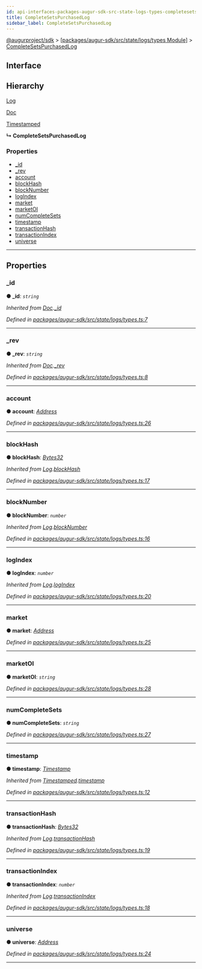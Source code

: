 ```yaml
---
id: api-interfaces-packages-augur-sdk-src-state-logs-types-completesetspurchasedlog
title: CompleteSetsPurchasedLog
sidebar_label: CompleteSetsPurchasedLog
---
```


[@augurproject/sdk](api-readme.md) > [[packages/augur-sdk/src/state/logs/types Module]](api-modules-packages-augur-sdk-src-state-logs-types-module.md) > [CompleteSetsPurchasedLog](api-interfaces-packages-augur-sdk-src-state-logs-types-completesetspurchasedlog.md)

## Interface

## Hierarchy

 [Log](api-interfaces-packages-augur-sdk-src-state-logs-types-log.md)

 [Doc](api-interfaces-packages-augur-sdk-src-state-logs-types-doc.md)

 [Timestamped](api-interfaces-packages-augur-sdk-src-state-logs-types-timestamped.md)

**↳ CompleteSetsPurchasedLog**

### Properties

* [_id](api-interfaces-packages-augur-sdk-src-state-logs-types-completesetspurchasedlog.md#_id)
* [_rev](api-interfaces-packages-augur-sdk-src-state-logs-types-completesetspurchasedlog.md#_rev)
* [account](api-interfaces-packages-augur-sdk-src-state-logs-types-completesetspurchasedlog.md#account)
* [blockHash](api-interfaces-packages-augur-sdk-src-state-logs-types-completesetspurchasedlog.md#blockhash)
* [blockNumber](api-interfaces-packages-augur-sdk-src-state-logs-types-completesetspurchasedlog.md#blocknumber)
* [logIndex](api-interfaces-packages-augur-sdk-src-state-logs-types-completesetspurchasedlog.md#logindex)
* [market](api-interfaces-packages-augur-sdk-src-state-logs-types-completesetspurchasedlog.md#market)
* [marketOI](api-interfaces-packages-augur-sdk-src-state-logs-types-completesetspurchasedlog.md#marketoi)
* [numCompleteSets](api-interfaces-packages-augur-sdk-src-state-logs-types-completesetspurchasedlog.md#numcompletesets)
* [timestamp](api-interfaces-packages-augur-sdk-src-state-logs-types-completesetspurchasedlog.md#timestamp)
* [transactionHash](api-interfaces-packages-augur-sdk-src-state-logs-types-completesetspurchasedlog.md#transactionhash)
* [transactionIndex](api-interfaces-packages-augur-sdk-src-state-logs-types-completesetspurchasedlog.md#transactionindex)
* [universe](api-interfaces-packages-augur-sdk-src-state-logs-types-completesetspurchasedlog.md#universe)

---

## Properties

<a id="_id"></a>

###  _id

**● _id**: *`string`*

*Inherited from [Doc](api-interfaces-packages-augur-sdk-src-state-logs-types-doc.md).[_id](api-interfaces-packages-augur-sdk-src-state-logs-types-doc.md#_id)*

*Defined in [packages/augur-sdk/src/state/logs/types.ts:7](https://github.com/AugurProject/augur/blob/27cf7214d2/packages/augur-sdk/src/state/logs/types.ts#L7)*

___
<a id="_rev"></a>

###  _rev

**● _rev**: *`string`*

*Inherited from [Doc](api-interfaces-packages-augur-sdk-src-state-logs-types-doc.md).[_rev](api-interfaces-packages-augur-sdk-src-state-logs-types-doc.md#_rev)*

*Defined in [packages/augur-sdk/src/state/logs/types.ts:8](https://github.com/AugurProject/augur/blob/27cf7214d2/packages/augur-sdk/src/state/logs/types.ts#L8)*

___
<a id="account"></a>

###  account

**● account**: *[Address](api-modules-packages-augur-sdk-src-state-logs-types-module.md#address)*

*Defined in [packages/augur-sdk/src/state/logs/types.ts:26](https://github.com/AugurProject/augur/blob/27cf7214d2/packages/augur-sdk/src/state/logs/types.ts#L26)*

___
<a id="blockhash"></a>

###  blockHash

**● blockHash**: *[Bytes32](api-modules-packages-augur-sdk-src-state-logs-types-module.md#bytes32)*

*Inherited from [Log](api-interfaces-packages-augur-sdk-src-state-logs-types-log.md).[blockHash](api-interfaces-packages-augur-sdk-src-state-logs-types-log.md#blockhash)*

*Defined in [packages/augur-sdk/src/state/logs/types.ts:17](https://github.com/AugurProject/augur/blob/27cf7214d2/packages/augur-sdk/src/state/logs/types.ts#L17)*

___
<a id="blocknumber"></a>

###  blockNumber

**● blockNumber**: *`number`*

*Inherited from [Log](api-interfaces-packages-augur-sdk-src-state-logs-types-log.md).[blockNumber](api-interfaces-packages-augur-sdk-src-state-logs-types-log.md#blocknumber)*

*Defined in [packages/augur-sdk/src/state/logs/types.ts:16](https://github.com/AugurProject/augur/blob/27cf7214d2/packages/augur-sdk/src/state/logs/types.ts#L16)*

___
<a id="logindex"></a>

###  logIndex

**● logIndex**: *`number`*

*Inherited from [Log](api-interfaces-packages-augur-sdk-src-state-logs-types-log.md).[logIndex](api-interfaces-packages-augur-sdk-src-state-logs-types-log.md#logindex)*

*Defined in [packages/augur-sdk/src/state/logs/types.ts:20](https://github.com/AugurProject/augur/blob/27cf7214d2/packages/augur-sdk/src/state/logs/types.ts#L20)*

___
<a id="market"></a>

###  market

**● market**: *[Address](api-modules-packages-augur-sdk-src-state-logs-types-module.md#address)*

*Defined in [packages/augur-sdk/src/state/logs/types.ts:25](https://github.com/AugurProject/augur/blob/27cf7214d2/packages/augur-sdk/src/state/logs/types.ts#L25)*

___
<a id="marketoi"></a>

###  marketOI

**● marketOI**: *`string`*

*Defined in [packages/augur-sdk/src/state/logs/types.ts:28](https://github.com/AugurProject/augur/blob/27cf7214d2/packages/augur-sdk/src/state/logs/types.ts#L28)*

___
<a id="numcompletesets"></a>

###  numCompleteSets

**● numCompleteSets**: *`string`*

*Defined in [packages/augur-sdk/src/state/logs/types.ts:27](https://github.com/AugurProject/augur/blob/27cf7214d2/packages/augur-sdk/src/state/logs/types.ts#L27)*

___
<a id="timestamp"></a>

###  timestamp

**● timestamp**: *[Timestamp](api-modules-packages-augur-sdk-src-state-logs-types-module.md#timestamp)*

*Inherited from [Timestamped](api-interfaces-packages-augur-sdk-src-state-logs-types-timestamped.md).[timestamp](api-interfaces-packages-augur-sdk-src-state-logs-types-timestamped.md#timestamp)*

*Defined in [packages/augur-sdk/src/state/logs/types.ts:12](https://github.com/AugurProject/augur/blob/27cf7214d2/packages/augur-sdk/src/state/logs/types.ts#L12)*

___
<a id="transactionhash"></a>

###  transactionHash

**● transactionHash**: *[Bytes32](api-modules-packages-augur-sdk-src-state-logs-types-module.md#bytes32)*

*Inherited from [Log](api-interfaces-packages-augur-sdk-src-state-logs-types-log.md).[transactionHash](api-interfaces-packages-augur-sdk-src-state-logs-types-log.md#transactionhash)*

*Defined in [packages/augur-sdk/src/state/logs/types.ts:19](https://github.com/AugurProject/augur/blob/27cf7214d2/packages/augur-sdk/src/state/logs/types.ts#L19)*

___
<a id="transactionindex"></a>

###  transactionIndex

**● transactionIndex**: *`number`*

*Inherited from [Log](api-interfaces-packages-augur-sdk-src-state-logs-types-log.md).[transactionIndex](api-interfaces-packages-augur-sdk-src-state-logs-types-log.md#transactionindex)*

*Defined in [packages/augur-sdk/src/state/logs/types.ts:18](https://github.com/AugurProject/augur/blob/27cf7214d2/packages/augur-sdk/src/state/logs/types.ts#L18)*

___
<a id="universe"></a>

###  universe

**● universe**: *[Address](api-modules-packages-augur-sdk-src-state-logs-types-module.md#address)*

*Defined in [packages/augur-sdk/src/state/logs/types.ts:24](https://github.com/AugurProject/augur/blob/27cf7214d2/packages/augur-sdk/src/state/logs/types.ts#L24)*

___


